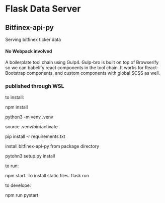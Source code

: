 # Flask Data Server

## Bitfinex-api-py

Serving bitfinex ticker data

#### No Webpack involved
A boilerplate tool chain using Gulp4. Gulp-bro is built on top of
Browserify so we can babelify react components in the tool chain.
It works for React-Bootstrap components, and custom components with
global SCSS as well.


### published through WSL

to install:

npm install

python3 -m venv .venv

source .venv/bin/activate

pip install -r requirements.txt

install bitfinex-api-py from package directory

pytohn3 setup.py install

to run:

npm start. To install static files.
flask run

to develope:

npm run pystart
